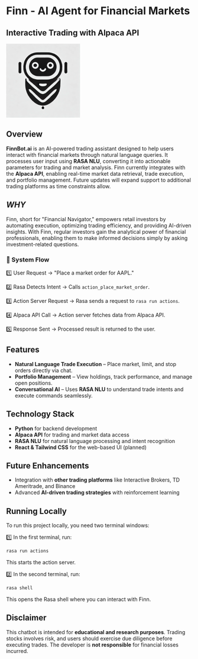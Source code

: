 # Finn - AI Agent for Financial Markets  
## Interactive Trading with Alpaca API  

<img src="finn.png" alt="Finn AI" width="200">


## Overview  
**FinnBot.ai** is an AI-powered trading assistant designed to help users interact with financial markets through natural language queries. It processes user input using **RASA NLU**, converting it into actionable parameters for trading and market analysis. Finn currently integrates with the **Alpaca API**, enabling real-time market data retrieval, trade execution, and portfolio management. Future updates will expand support to additional trading platforms as time constraints allow.  

## _WHY_  
Finn, short for "Financial Navigator," empowers retail investors by automating execution, optimizing trading efficiency, and providing AI-driven insights. With Finn, regular investors gain the analytical power of financial professionals, enabling them to make informed decisions simply by asking investment-related questions.

### 🔹 System Flow  

1️⃣ User Request → "Place a market order for AAPL."  

2️⃣ Rasa Detects Intent → Calls `action_place_market_order`.  

3️⃣ Action Server Request → Rasa sends a request to `rasa run actions`.  

4️⃣ Alpaca API Call → Action server fetches data from Alpaca API.  

5️⃣ Response Sent → Processed result is returned to the user.  

## Features  
- **Natural Language Trade Execution** – Place market, limit, and stop orders directly via chat.  
- **Portfolio Management** – View holdings, track performance, and manage open positions.  
- **Conversational AI** – Uses **RASA NLU** to understand trade intents and execute commands seamlessly.  

## Technology Stack  
- **Python** for backend development  
- **Alpaca API** for trading and market data access  
- **RASA NLU** for natural language processing and intent recognition  
- **React & Tailwind CSS** for the web-based UI (planned)  

## Future Enhancements  
- Integration with **other trading platforms** like Interactive Brokers, TD Ameritrade, and Binance  
- Advanced **AI-driven trading strategies** with reinforcement learning  

## Running Locally  
To run this project locally, you need two terminal windows:  

1️⃣ In the first terminal, run:  
```bash
rasa run actions
```  
This starts the action server.  

2️⃣ In the second terminal, run:  
```bash
rasa shell
```  
This opens the Rasa shell where you can interact with Finn.  

## Disclaimer  
This chatbot is intended for **educational and research purposes**. Trading stocks involves risk, and users should exercise due diligence before executing trades. The developer is **not responsible** for financial losses incurred.  

